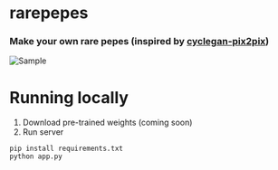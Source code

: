 # rarepepes
### Make your own rare pepes (inspired by [cyclegan-pix2pix](https://github.com/junyanz/pytorch-CycleGAN-and-pix2pix))

![Sample](https://i.imgur.com/O5MUs2h.png)

# Running locally
1. Download pre-trained weights (coming soon)
2. Run server
```
pip install requirements.txt
python app.py
```
